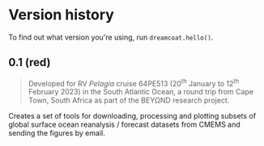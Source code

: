 # Version history

To find out what version you're using, run `dreamcoat.hello()`.

## 0.1 (red)

> Developed for RV *Pelagia* cruise 64PE513 (20<sup>th</sup> January to 12<sup>th</sup> February 2023) in the South Atlantic Ocean, a round trip from Cape Town, South Africa as part of the BEYΩND research project.

Creates a set of tools for downloading, processing and plotting subsets of global surface ocean reanalysis / forecast datasets from CMEMS and sending the figures by email.
